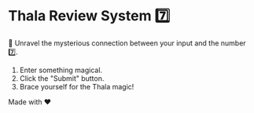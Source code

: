 # Thala Review System 7️⃣

🌟 Unravel the mysterious connection between your input and the number 7️⃣.


1. Enter something magical.
2. Click the "Submit" button.
3. Brace yourself for the Thala magic!

Made with ❤️
